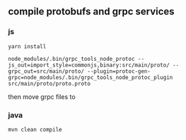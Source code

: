 ## compile protobufs and grpc services

### js

`yarn install`

`node_modules/.bin/grpc_tools_node_protoc --js_out=import_style=commonjs,binary:src/main/proto/ --grpc_out=src/main/proto/ --plugin=protoc-gen-grpc=node_modules/.bin/grpc_tools_node_protoc_plugin src/main/proto/proto.proto`

then move grpc files to 

### java

`mvn clean compile`
